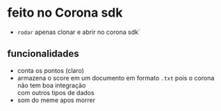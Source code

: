 # feito no Corona sdk

- `rodar` apenas clonar e abrir no corona sdk`

## funcionalidades

- conta os pontos (claro)
- armazena o score em um documento em formato `.txt` pois o corona não tem boa integração <br/> com outros tipos de dados
- som do meme apos morrer
